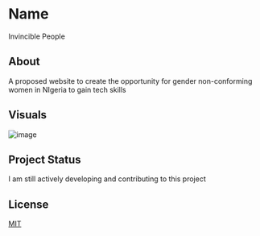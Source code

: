 # Name

Invincible People

## About

A proposed website to create the opportunity for gender non-conforming women in NIgeria to gain tech skills

## Visuals

![image](https://imgur.com/2Qvf3ID)

## Project Status
I am still actively developing and contributing to this project









## License
[MIT](https://choosealicense.com/licenses/mit/)